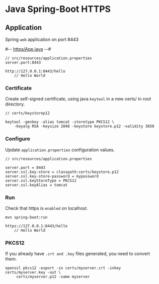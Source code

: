 # Java Spring-Boot HTTPS

## Application

Spring `web` application on port 8443

#-- [https/App.java](https/src/main/java/com/minte9/https/App.java) --#

~~~
// src/resources/application.properties
server.port:8443

http://127.0.0.1:8443/hello
    // Hello World
~~~

### Certificate

Create self-signed certificate, using java `keytool` in a new certs/ in root directory.
~~~
// certs/keystorep12

keytool -genkey -alias tomcat -storetype PKCS12 \
    -keyalg RSA -keysize 2048 -keystore keystore.p12 -validity 3650
~~~

### Configure

Update `application.properties` configuration values.
~~~
// src/resources/application.properties

server.port = 8443
server.ssl.key-store = classpath:certs/keystore.p12
server.ssl.key-store-password = mypassword
server.ssl.keyStoreType = PKCS12
server.ssl.keyAlias = tomcat
~~~

### Run

Check that https is `enabled` on localhost.
~~~
mvn spring-boot:run

https://127.0.0.1:8443/hello
    // Hello World
~~~

### PKCS12

If you already have `.crt and .key` files generated, you need to convert them.
~~~
openssl pkcs12 -export -in certs/myserver.crt -inkey certs/myserver.key -out \
     certs/myserver.p12 -name myserver
~~~